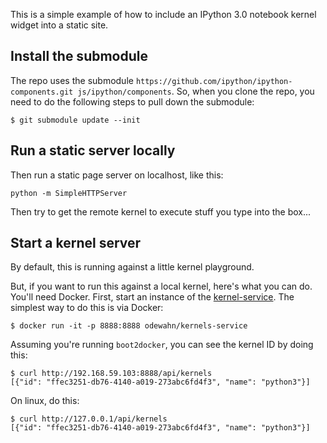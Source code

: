 This is a simple example of how to include an IPython 3.0 notebook kernel widget into a static site.  

## Install the submodule

The repo uses the submodule `https://github.com/ipython/ipython-components.git js/ipython/components`.  So, when you clone the repo, you need to do the following steps to pull down the submodule:

```
$ git submodule update --init
```

## Run a static server locally

Then run a static page server on localhost, like this:

```
python -m SimpleHTTPServer
```

Then try to get the remote kernel to execute stuff you type into the box...


## Start a kernel server

By default, this is running against a little kernel playground. 

But, if you want to run this against a local kernel, here's what you can do. You'll need Docker.  First, start an instance of the [kernel-service](https://github.com/rgbkrk/kernels-service).  The simplest way to do this is via Docker:

```
$ docker run -it -p 8888:8888 odewahn/kernels-service
```

Assuming you're running `boot2docker`, you can see the kernel ID by doing this:

```
$ curl http://192.168.59.103:8888/api/kernels
[{"id": "ffec3251-db76-4140-a019-273abc6fd4f3", "name": "python3"}]
```

On linux, do this:

```
$ curl http://127.0.0.1/api/kernels
[{"id": "ffec3251-db76-4140-a019-273abc6fd4f3", "name": "python3"}]
```

